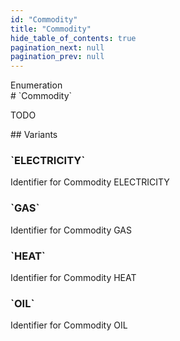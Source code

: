 ```yaml
---
id: "Commodity"
title: "Commodity"
hide_table_of_contents: true
pagination_next: null
pagination_prev: null
---
```


<div style={{ display: "flex", flexDirection: "row", alignItems: "start", justifyContent: "center" }}>
<div style={{ flexBasis: "35rem", flexGrow: "0", minWidth: "0" }}>
<div style={{ marginLeft: "1rem", marginBottom: "2rem" }}>
<div class="api-title">
<div style={{ width: "fit-content", fontWeight: 500, color: "gray" }}>
Enumeration
</div>
# `Commodity`
</div>


TODO

</div>

<div style={{ marginLeft: "1rem" }}>
## Variants
</div>
<div class="field-card" style={{ borderRadius: "0.5rem", padding: "0.75rem 1rem", marginBottom: "1rem", border: "1px solid rgba(18, 62, 183, 0.2)", boxShadow: "0 4px 6px -1px rgb(0 0 0 / 0.1), 0 2px 4px -2px rgb(0 0 0 / 0.1)" }}>
<h3>`ELECTRICITY`</h3>
Identifier for Commodity ELECTRICITY

</div>
<div class="field-card" style={{ borderRadius: "0.5rem", padding: "0.75rem 1rem", marginBottom: "1rem", border: "1px solid rgba(18, 62, 183, 0.2)", boxShadow: "0 4px 6px -1px rgb(0 0 0 / 0.1), 0 2px 4px -2px rgb(0 0 0 / 0.1)" }}>
<h3>`GAS`</h3>
Identifier for Commodity GAS

</div>
<div class="field-card" style={{ borderRadius: "0.5rem", padding: "0.75rem 1rem", marginBottom: "1rem", border: "1px solid rgba(18, 62, 183, 0.2)", boxShadow: "0 4px 6px -1px rgb(0 0 0 / 0.1), 0 2px 4px -2px rgb(0 0 0 / 0.1)" }}>
<h3>`HEAT`</h3>
Identifier for Commodity HEAT

</div>
<div class="field-card" style={{ borderRadius: "0.5rem", padding: "0.75rem 1rem", marginBottom: "1rem", border: "1px solid rgba(18, 62, 183, 0.2)", boxShadow: "0 4px 6px -1px rgb(0 0 0 / 0.1), 0 2px 4px -2px rgb(0 0 0 / 0.1)" }}>
<h3>`OIL`</h3>
Identifier for Commodity OIL

</div>
</div>
</div>